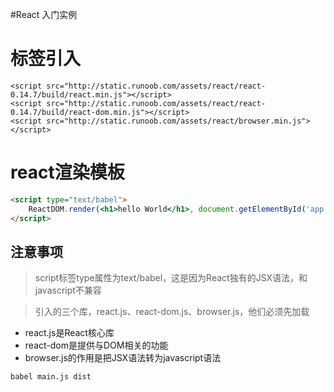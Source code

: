 #React 入门实例

# 标签引入

```
<script src="http://static.runoob.com/assets/react/react-0.14.7/build/react.min.js"></script>
<script src="http://static.runoob.com/assets/react/react-0.14.7/build/react-dom.min.js"></script>
<script src="http://static.runoob.com/assets/react/browser.min.js"></script>
```

# react渲染模板
```html
<script type="text/babel">
    ReactDOM.render(<h1>hello World</h1>, document.getElementById('app'));
</script>
```

## 注意事项
>script标签type属性为text/babel，这是因为React独有的JSX语法，和javascript不兼容

>引入的三个库，react.js、react-dom.js、browser.js，他们必须先加载
- react.js是React核心库
- react-dom是提供与DOM相关的功能
- browser.js的作用是把JSX语法转为javascript语法

`babel main.js dist`
